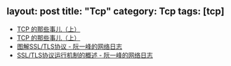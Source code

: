 layout: post
title: "Tcp"
category: Tcp
tags: [tcp]
--- 

- [TCP 的那些事儿（上）](http://coolshell.cn/articles/11564.html)
- [TCP 的那些事儿（上）](http://coolshell.cn/articles/11564.html)
- [图解SSL/TLS协议 - 阮一峰的网络日志](http://www.ruanyifeng.com/blog/2014/09/illustration-ssl.html)
- [SSL/TLS协议运行机制的概述 - 阮一峰的网络日志](http://www.ruanyifeng.com/blog/2014/02/ssl_tls.html)